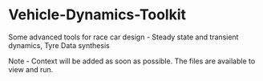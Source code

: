 # Vehicle-Dynamics-Toolkit
Some advanced tools for race car design - Steady state and transient dynamics, Tyre Data synthesis

Note - Context will be added as soon as possible. The files are available to view and run.
